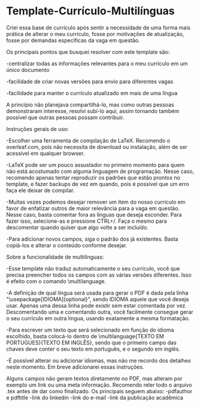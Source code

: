 # Template-Currículo-Multilínguas

Criei essa base de currículo após sentir a necessidade de uma forma mais prática de alterar o meu currículo, fosse por motivações de atualização, fosse por demandas específicas da vaga em questão. 

Os principais pontos que busquei resolver com este template são:

-centralizar todas as informações relevantes para o meu currículo em um único documento

-facilidade de criar novas versões para envio para diferentes vagas

-facilidade para manter o currículo atualizado em mais de uma língua

A princípio não planejava compartilhá-lo, mas como outras pessoas demonstraram interesse, resolvi subí-lo aqui, assim tornando também possível que outras pessoas possam contribuir.

Instruções gerais de uso:

-Escolher uma ferramenta de compilação de LaTeX. Recomendo o overleaf.com, pois não necessita de download ou instalação, além de ser acessível em qualquer browser.

-LaTeX pode ser um pouco assustador no primeiro momento para quem não está acostumado com alguma linguagem de programação. Nesse caso, recomendo apenas tentar reproduzir os padrões que estão prontos no template, e fazer backups de vez em quando, pois é possível que um erro faça ele deixar de compilar.

-Muitas vezes podemos desejar remover um item do nosso currículo em favor de enfatizar outros de maior relevância para a vaga em questão. Nesse caso, basta comentar fora as línguas que deseja esconder. Para fazer isso, selecione-as e pressione CTRL+/. Faça o mesmo para descomentar quando quiser que algo volte a ser incluído.

-Para adicionar novos campos, siga o padrão dos já existentes. Basta copiá-los e alterar o conteúdo conforme desejar.

Sobre a funcionalidade de multilínguas:

-Esse template não traduz automaticamente o seu currículo, você que precisa preencher todos os campos com as várias versões diferentes. Isso é efeito com o comando \multilanguage. 

-A definição de qual língua será usada para gerar o PDF é dada pela linha "\usepackage[IDIOMA]{optional}", sendo IDIOMA aquele que você deseja usar. Apenas uma dessa linha pode existir sem estar comentada por vez. Descomentando uma e comentando outra, você facilmente consegue gerar o seu currículo em outra língua, usando exatamente a mesma formatação.

-Para escrever um texto que será selecionado em função do idioma escolhido, basta colocá-lo dentro de \multilanguage{TEXTO EM PORTUGUES}{TEXTO EM INGLÊS}, sendo que o primeiro campo das chaves deve conter o seu texto em português, e o segundo em inglês.

-É possível alterar ou adicionar idiomas, mas não me recordo dos detalhes neste momento. Em breve adicionarei essas instruções.

Alguns campos não geram textos diretamente no PDF, mas alteram por exemplo um link ou uma meta informação. Recomendo reler todo o arquivo .tex antes de dar como finalizado. Os principais seguem abaixo:
-pdfauthor e pdftitle
-link do linkedin
-link do e-mail
-link da publicação acadêmica
